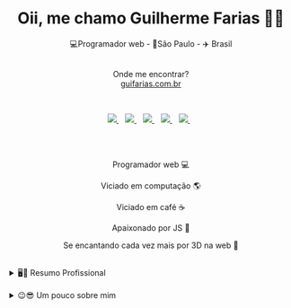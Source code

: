 <h1 align='center'>
  Oii, me chamo Guilherme Farias 👨‍💻
</h1>

<p align='center'>
  💻Programador web - 📌São Paulo - ✈️ Brasil
</p>

<p align='center'>
  </br>
  Onde me encontrar?
  </br>
  <a href="https://guifarias.com.br" target="_blank">guifarias.com.br </a>
</p>
  </br>

<p align='center'>
  
  <a href="https://www.linkedin.com/in/guilherme-farias/">
    <img src="https://img.shields.io/badge/linkedin-%230077B5.svg?&style=for-the-badge&logo=linkedin&logoColor=white" />
  </a>&nbsp;&nbsp;
   <a href="https://t.me/guiFarias66">
    <img src="https://img.shields.io/badge/Telegram-2CA5E0?style=for-the-badge&logo=telegram&logoColor=white"/>
  </a>&nbsp;&nbsp;
  <a href="https://api.whatsapp.com/send?phone=5511910529070&text=Oii%20Gui">
    <img src="https://img.shields.io/badge/WhatsApp-25D366.svg?&style=for-the-badge&logo=whatsapp&logoColor=white" />
  </a>&nbsp;&nbsp;
  <a href="https://instagram.com/gui.farias66">
    <img src="https://img.shields.io/badge/instagram-%23E4405F.svg?&style=for-the-badge&logo=instagram&logoColor=white" />        
  </a>&nbsp;&nbsp;
  <a href="mailto:gui.farias@outlook.com.br?subject=Contato pelo GitHub">
    <img src="https://img.shields.io/badge/Microsoft_Outlook-0078D4.svg?style=for-the-badge&logo=microsoft-outlook&logoColor=white" />
  </a>&nbsp;&nbsp;
  
</p>

  </br>
  </br>
<p align='center'>
  Programador web 💻
 </p>
 <p align='center'>
  Viciado em computação 🌎
 </p>
  <p align='center'>
  Viciado em café ☕️
 </p>
 <p align='center'>
  Apaixonado por JS 💛
 </p>
 <p align='center'>
  Se encantando cada vez mais por 3D na web 💎
 </p>
  </br>

<details>
  <summary>🖥📃 Resumo Profissional</summary>


## Formação

- 📖 **Front end Engineering**\
📆 2024 - 2025\
📍 **Fiap** - São Paulo/SP, Brasil

- 📖 **Analise e desenvolvimento de sistemas**\
📆 2018 - 2019\
📍 **Faculdade Impacta** - São Paulo/SP, Brasil

## Experiencias

<img align="right" src="https://img.shields.io/badge/jQuery-0769AD?style=for-the-badge&logo=jquery&logoColor=white" />
<img align="right" src="https://img.shields.io/badge/JavaScript-F7DF1E?logo=c-sharp&logoColor=white" />
<img align="right" src="https://img.shields.io/badge/PHP-777BB4?style=for-the-badge&logo=php&logoColor=white" />
<img align="right" src="https://img.shields.io/badge/html5-E34F26?logo=html5&logoColor=white" />
<img align="right" src="https://img.shields.io/badge/css3-1572B6?logo=css3&logoColor=white" />
<img align="right" src="https://img.shields.io/badge/Sass-CC6699?style=for-the-badge&logo=sass&logoColor=white" />

- 👨‍💻 **Desenvolvedor HTML | UI**\
📆 2022 - Atual\
📍 **REF+** - São Paulo/SP, Brasil · Remota
<img align="right" src="https://img.shields.io/badge/SQL%20Server-CC2927?logo=microsoft-sql-server&logoColor=white" />
<img align="right" src="https://img.shields.io/badge/jQuery-0769AD?style=for-the-badge&logo=jquery&logoColor=white" />
<img align="right" src="https://img.shields.io/badge/JavaScript-F7DF1E?logo=c-sharp&logoColor=white" />
<img align="right" src="https://img.shields.io/badge/PHP-777BB4?style=for-the-badge&logo=php&logoColor=white" />
<img align="right" src="https://img.shields.io/badge/html5-E34F26?logo=html5&logoColor=white" />
<img align="right" src="https://img.shields.io/badge/css3-1572B6?logo=css3&logoColor=white" />

- 👨‍💻 **Desenvolvedor Web/Mobile**\
📆 2020 - Atual\
📍 **Freelancer** - São Paulo/SP, Brasil
<img align="right" src="https://img.shields.io/badge/SQL%20Server-CC2927?logo=microsoft-sql-server&logoColor=white" />
<img align="right" src="https://img.shields.io/badge/jQuery-0769AD?style=for-the-badge&logo=jquery&logoColor=white" />
<img align="right" src="https://img.shields.io/badge/JavaScript-F7DF1E?logo=c-sharp&logoColor=white" />
<img align="right" src="https://img.shields.io/badge/PHP-777BB4?style=for-the-badge&logo=php&logoColor=white" />
<img align="right" src="https://img.shields.io/badge/html5-E34F26?logo=html5&logoColor=white" />
<img align="right" src="https://img.shields.io/badge/css3-1572B6?logo=css3&logoColor=white" />

- 👨‍💻 **Desenvolvedor front-end CSS3 **\
📆 2021 - 2022\
📍 **Fuerza Studio** - Rio Grande, Rio Grande do Sul, Brasil · Remota
<img align="right" src="https://img.shields.io/badge/SQL%20Server-CC2927?logo=microsoft-sql-server&logoColor=white" />
<img align="right" src="https://img.shields.io/badge/jQuery-0769AD?style=for-the-badge&logo=jquery&logoColor=white" />
<img align="right" src="https://img.shields.io/badge/JavaScript-F7DF1E?logo=c-sharp&logoColor=white" />
<img align="right" src="https://img.shields.io/badge/PHP-777BB4?style=for-the-badge&logo=php&logoColor=white" />
<img align="right" src="https://img.shields.io/badge/html5-E34F26?logo=html5&logoColor=white" />
<img align="right" src="https://img.shields.io/badge/css3-1572B6?logo=css3&logoColor=white" />

- 👨‍💻 **Desenvolvedor PHP**\
📆 2019 - 2020\
📍 **Live Incentive** - São Paulo/SP, Brasil

<img align="right" src="https://img.shields.io/badge/Windows-0078D6?logo=windows&logoColor=white" />
<img align="right" src="https://img.shields.io/badge/Microsoft%20Excel-217346?logo=microsoft-excel&logoColor=white" />
<img align="right" src="https://img.shields.io/badge/Microsoft%20Office-D83B01?logo=microsoft-office&logoColor=white" />

- 👨‍💻 **Analista administrativo**\
📆 2016 - 2018\
📍 **Hostway Travel** - São Paulo/SP, Brasil

</details>
  </br>

<details>
  <summary>😉😎 Um pouco sobre mim</summary>
  <h3>Por que comecei a programar?</h3>
  <p>
    Minha paixão pela programação começou aos 13 anos, quandos iniciei um curso de Hardware & Software, através dele tive a oportunidade de estar fazendo alguns cursos extras. Um deles foi "criação de games", nele eu tive o primeiro contato com a programação. No curso eu criei um jogo bem simples estilo break out, porém já foi o suficiente para eu me apaixonar por códigos, chegando em casa fui procurar mais sobre programação e descobri que exite diversas linguagens para se programar, procurei uma simples para se começar e achei para web, HTML/CSS, desde de então eu venho estudando e me especializando na programação.
  </p>
  <h3>O que venho estudando?</h3>
  <p>
    Sou formado em análise e desenvolvimento de sistemas pela faculdade Impacta, tenho algumas certificacoes em CSS e JS e estou terminando minha pós em front end engineer, com enfase em data visualization.
  </p>
</details>
  
